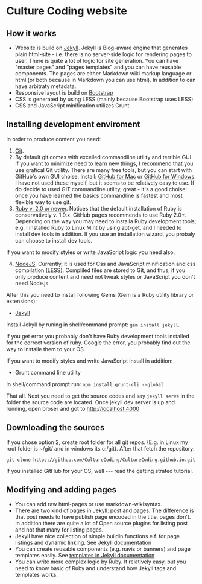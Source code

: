 # Culture Coding website

## How it works

- Website is build on [Jekyll](http://jekyllrb.com/). Jekyll is Blog-aware engine that generates plain html-site - i.e. there is no server-side logic for rendering pages to user. There is quite a lot of logic for site generation. You can have "master pages" and "pages templates" and you can have reusable components. The pages are either Markdown wiki markup language or html (or both because in Markdown you can use html). In addition to can have arbitraty metadata.
- Responsive layout is build on [Bootstrap](http://getbootstrap.com/css/#grid-example-wrapping)
- CSS is generated by using LESS (mainly because Bootstrap uses LESS)
- CSS and JavaScript minification utilizes Grunt

## Installing development enviroment

In order to produce content you need:

1. [Git](https://git-scm.com/).
2. By default git comes with excelled commandline utility and terrible GUI. If you want to minimize need to
learn new things, I recommend that you use grafical Git utility. There are many free tools, but you can start with GitHub's own GUI choise. Install: [GitHub for Mac](https://mac.github.com/) or [GitHub for Windows](https://windows.github.com/). I have not used these myself, but it seems to be relatively easy to use. If do decide to used GIT commandline utility, great - it's a good choise: once you have learned the basics commandline is
fastest and most flexible way to use git.
3. [Ruby v. 2.0 or newer](http://ruby-lang.com). Notices that the default installation of Ruby is conservatively v. 1.9.x. GitHub pages recommends to use Ruby 2.0+. Depending on the way you may need to installa Ruby development tools; e.g. I installed Ruby to Linux Mint by using apt-get, and I needed to install dev tools in addition. If you use an installation wizard, you probaly can choose to install dev tools.

If you want to modify styles or write JavaScript logic you need also:

4. [NodeJS](https://nodejs.org/). Currently, it is used for Css and JavaScript minification and css compilation (LESS). Compliled files are stored to Git, and thus, if you only produce content and need not tweak styles or JavaScript you don't need Node.js.

After this you need to install following Gems (Gem is a Ruby utility library or extensions):

- [Jekyll](http://jekyllrb.com/)

Install Jekyll by runing in shell/command prompt: ```gem install jekyll```.

If you get error you probably don't have Ruby development tools installed for the correct version of ruby. Google the error, you probably find out the way to installe them to your OS.

If you want to modify styles and write JavaScript install in addition:

- Grunt command line utility

In shell/command prompt run: ```npm install grunt-cli --global```

That all. Next you need to get the source codes and say ```jekyll serve``` in the folder the source code are located. Once jekyll dev server is up and running, open broser and got to [http://localhost:4000](http://localhost:4000)

## Downloading the sources

If you chose option 2, create root folder for all git repos. (E.g. in Linux my root folder is ~/git/ and in
windows its c:/git). After that fetch the repository:

```
git clone https://github.com/CultureCoding/CultureCoding.github.io.git
```

If you installed GitHub for your OS, well --- read the getting strated tutorial.

## Modifying and adding pages

- You can add raw html-pages or use markdown-wikisyntax.
- There are two kind of pages in Jekyll: post and pages. The difference is that post needs to have publish page encoded in the title, pages don't. In addition there are quite a lot of Open source plugins for listing post and not that many for listing pages.
- Jekyll have nice collection of simple buildin functions e.f. for page listings and dynamic linking. See [Jekyll documentation](http://jekyllrb.com/)
- You can create reusable components (e.g. navis or banners) and page templates easily. See [templates in Jekyll documentation](http://jekyllrb.com/)
- You can write more complex logic by Ruby. It relatively easy, but you need to know basic of Ruby and understand how Jekyll tags and templates works.

